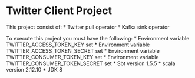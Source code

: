 # Twitter Client Project

This project consist of:
    * Twitter pull operator 
    * Kafka sink operator

To execute this project you must have the following:
    * Environment variable TWITTER_ACCESS_TOKEN_KEY set
    * Environment variable TWITTER_ACCESS_TOKEN_SECRET set
    * Environment variable TWITTER_CONSUMER_TOKEN_KEY set 
    * Environment variable TWITTER_CONSUMER_TOKEN_SECRET set 
    * Sbt version 1.5.5
    * scala version 2.12.10
    * JDK 8